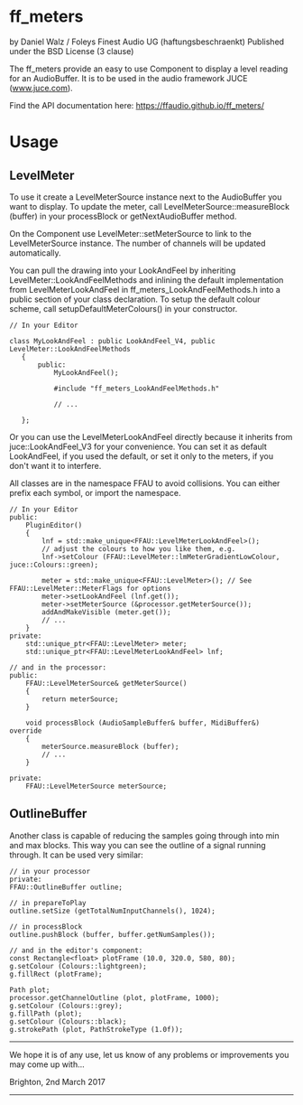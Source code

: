 
ff_meters
=========

by Daniel Walz / Foleys Finest Audio UG (haftungsbeschraenkt)
Published under the BSD License (3 clause)

The ff_meters provide an easy to use Component to display a level reading for an
AudioBuffer. It is to be used in the audio framework JUCE (www.juce.com).

Find the API documentation here: https://ffaudio.github.io/ff_meters/


Usage
=====

LevelMeter
----------

To use it create a LevelMeterSource instance next to the AudioBuffer you want to
display. To update the meter, call LevelMeterSource::measureBlock (buffer) in your
processBlock or getNextAudioBuffer method.

On the Component use LevelMeter::setMeterSource to link to the LevelMeterSource 
instance. The number of channels will be updated automatically.

You can pull the drawing into your LookAndFeel by inheriting LevelMeter::LookAndFeelMethods
and inlining the default implementation from LevelMeterLookAndFeel in 
ff_meters_LookAndFeelMethods.h into a public section of your class declaration. To
setup the default colour scheme, call setupDefaultMeterColours() in your constructor.

    // In your Editor
    
    class MyLookAndFeel : public LookAndFeel_V4, public LevelMeter::LookAndFeelMethods
       {
           public:
               MyLookAndFeel();
               
               #include "ff_meters_LookAndFeelMethods.h"

               // ...

       };


Or you can use the LevelMeterLookAndFeel directly because it inherits from juce::LookAndFeel_V3 
for your convenience. You can set it as default LookAndFeel, if you used the default, 
or set it only to the meters, if you don't want it to interfere.

All classes are in the namespace FFAU to avoid collisions. You can either prefix each symbol, 
or import the namespace.

    // In your Editor
    public:
        PluginEditor()
        {
            lnf = std::make_unique<FFAU::LevelMeterLookAndFeel>();
            // adjust the colours to how you like them, e.g.
            lnf->setColour (FFAU::LevelMeter::lmMeterGradientLowColour, juce::Colours::green);
    
            meter = std::make_unique<FFAU::LevelMeter>(); // See FFAU::LevelMeter::MeterFlags for options
            meter->setLookAndFeel (lnf.get());
            meter->setMeterSource (&processor.getMeterSource());
            addAndMakeVisible (meter.get());
            // ...
        }
    private:
        std::unique_ptr<FFAU::LevelMeter> meter;
        std::unique_ptr<FFAU::LevelMeterLookAndFeel> lnf;

    // and in the processor:
    public:
        FFAU::LevelMeterSource& getMeterSource()
        {
            return meterSource;
        }

        void processBlock (AudioSampleBuffer& buffer, MidiBuffer&) override
        {
            meterSource.measureBlock (buffer);
            // ...
        }

    private:
        FFAU::LevelMeterSource meterSource;
        
OutlineBuffer
-------------

Another class is capable of reducing the samples going through into min and max blocks. This
way you can see the outline of a signal running through. It can be used very similar:

    // in your processor
    private:
    FFAU::OutlineBuffer outline;

    // in prepareToPlay
    outline.setSize (getTotalNumInputChannels(), 1024);

    // in processBlock
    outline.pushBlock (buffer, buffer.getNumSamples());

    // and in the editor's component:
    const Rectangle<float> plotFrame (10.0, 320.0, 580, 80);
    g.setColour (Colours::lightgreen);
    g.fillRect (plotFrame);

    Path plot;
    processor.getChannelOutline (plot, plotFrame, 1000);
    g.setColour (Colours::grey);
    g.fillPath (plot);
    g.setColour (Colours::black);
    g.strokePath (plot, PathStrokeType (1.0f));


********************************************************************************

We hope it is of any use, let us know of any problems or improvements you may 
come up with...

Brighton, 2nd March 2017

********************************************************************************
